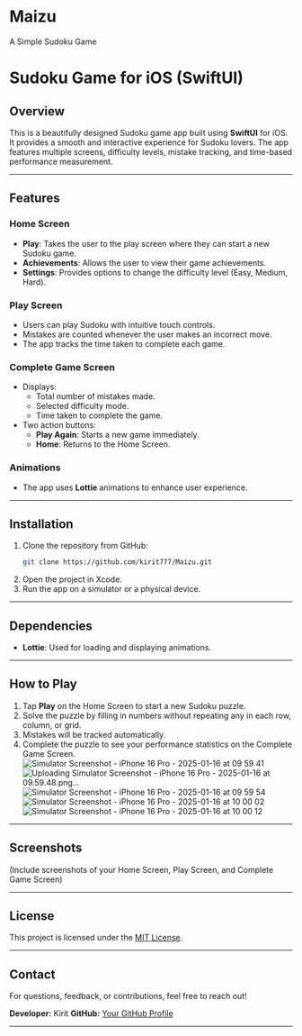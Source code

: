 # Maizu
A Simple Sudoku Game


# Sudoku Game for iOS (SwiftUI)

## Overview
This is a beautifully designed Sudoku game app built using **SwiftUI** for iOS. It provides a smooth and interactive experience for Sudoku lovers. The app features multiple screens, difficulty levels, mistake tracking, and time-based performance measurement.

---

## Features

### Home Screen
- **Play**: Takes the user to the play screen where they can start a new Sudoku game.
- **Achievements**: Allows the user to view their game achievements.
- **Settings**: Provides options to change the difficulty level (Easy, Medium, Hard).

### Play Screen
- Users can play Sudoku with intuitive touch controls.
- Mistakes are counted whenever the user makes an incorrect move.
- The app tracks the time taken to complete each game.

### Complete Game Screen
- Displays:
  - Total number of mistakes made.
  - Selected difficulty mode.
  - Time taken to complete the game.
- Two action buttons:
  - **Play Again**: Starts a new game immediately.
  - **Home**: Returns to the Home Screen.

### Animations
- The app uses **Lottie** animations to enhance user experience.

---

## Installation

1. Clone the repository from GitHub:
   ```sh
   git clone https://github.com/kirit777/Maizu.git
   ```
2. Open the project in Xcode.
3. Run the app on a simulator or a physical device.

---

## Dependencies
- **Lottie**: Used for loading and displaying animations.

---

## How to Play
1. Tap **Play** on the Home Screen to start a new Sudoku puzzle.
2. Solve the puzzle by filling in numbers without repeating any in each row, column, or grid.
3. Mistakes will be tracked automatically.
4. Complete the puzzle to see your performance statistics on the Complete Game Screen.
![Simulator Screenshot - iPhone 16 Pro - 2025-01-16 at 09 59 41](https://github.com/user-attachments/assets/e73924c4-add0-4a80-894c-6f7040ea9e12)
![Uploading Simulator Screenshot - iPhone 16 Pro - 2025-01-16 at 09.59.48.png…]()
![Simulator Screenshot - iPhone 16 Pro - 2025-01-16 at 09 59 54](https://github.com/user-attachments/assets/e8cd111b-2e59-4390-b7e3-40e4135e9758)
![Simulator Screenshot - iPhone 16 Pro - 2025-01-16 at 10 00 02](https://github.com/user-attachments/assets/29373217-77ed-476f-bb85-2c59d5156ecd)
![Simulator Screenshot - iPhone 16 Pro - 2025-01-16 at 10 00 12](https://github.com/user-attachments/assets/0bd2563e-678f-466d-94a1-5279c7009720)




---

## Screenshots
(Include screenshots of your Home Screen, Play Screen, and Complete Game Screen)


---

## License
This project is licensed under the [MIT License](LICENSE).

---

## Contact
For questions, feedback, or contributions, feel free to reach out!

**Developer:** Kirit
**GitHub:** [Your GitHub Profile](https://github.com/kirit777)

****


